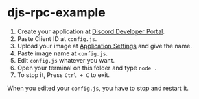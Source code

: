 # djs-rpc-example

1. Create your application at [Discord Developer Portal](https://discord.com/developers/applications).
2. Paste Client ID at `config.js`.
3. Upload your image at [Application Settings](https://discord.com/developers/applications/<application_id>/rich-presence/assets) and give the name.
4. Paste image name at `config.js`.
5. Edit `config.js` whatever you want.
6. Open your terminal on this folder and type `node .`
7. To stop it, Press `Ctrl + C` to exit.

When you edited your `config.js`, you have to stop and restart it.

